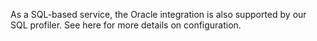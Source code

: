 As a SQL-based service, the Oracle integration is also supported by our SQL profiler. See here for more details on configuration.
